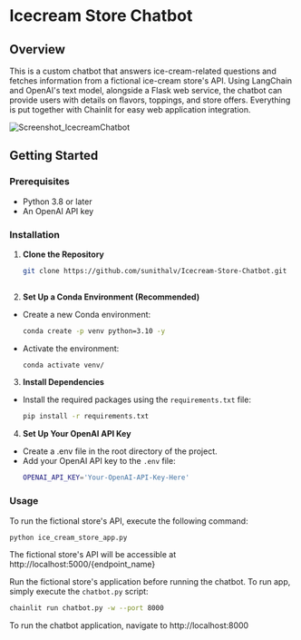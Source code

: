 # Icecream Store Chatbot

## Overview
This is a custom chatbot that answers ice-cream-related questions and fetches information from a fictional ice-cream store's API. Using LangChain and OpenAI's text model, alongside a Flask web service, the chatbot can provide users with details on flavors, toppings, and store offers. Everything is put together with Chainlit for easy web application integration.

![Screenshot_IcecreamChatbot](https://github.com/sunithalv/Icecream-Store-Chatbot/assets/28974154/2bd84c4f-fd28-4b44-bc41-5b9494ae26c2)


## Getting Started

### Prerequisites
- Python 3.8 or later
- An OpenAI API key

### Installation

1. **Clone the Repository**
   ```bash
   git clone https://github.com/sunithalv/Icecream-Store-Chatbot.git
  
2. **Set Up a Conda Environment (Recommended)**
* Create a new Conda environment:
   ```bash
   conda create -p venv python=3.10 -y
* Activate the environment:
   ```bash
   conda activate venv/

3. **Install Dependencies**
* Install the required packages using the `requirements.txt` file:
   ```bash
   pip install -r requirements.txt

4. **Set Up Your OpenAI API Key**
* Create a .env file in the root directory of the project.
* Add your OpenAI API key to the `.env` file:
   ```bash
   OPENAI_API_KEY='Your-OpenAI-API-Key-Here'

### Usage
To run the fictional store's API, execute the following command:
   ```bash
   python ice_cream_store_app.py
```
The fictional store's API will be accessible at http://localhost:5000/{endpoint_name}

Run the fictional store's application before running the chatbot. To run app, 
simply execute the `chatbot.py` script:
   ```bash
   chainlit run chatbot.py -w --port 8000
```

To run the chatbot application, navigate to  http://localhost:8000

